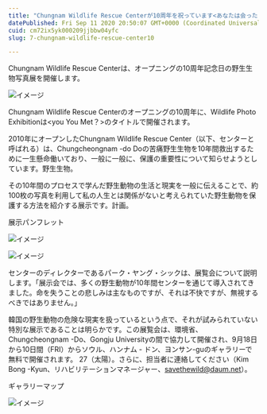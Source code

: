 ```yaml
---
title: "Chungnam Wildlife Rescue Centerが10周年を祝っています<あなたは会ったことがありますか？>野生生物の写真展"
datePublished: Fri Sep 11 2020 20:50:07 GMT+0000 (Coordinated Universal Time)
cuid: cm72ix5yk000209jjbbw04yfc
slug: 7-chungnam-wildlife-rescue-center10

---
```



Chungnam Wildlife Rescue Centerは、オープニングの10周年記念日の野生生物写真展を開催します。

![イメージ](https://cdn.hashnode.com/res/hashnode/image/upload/v1739401789731/8a1e5f87-61a2-421e-bc18-4dd0a09f4f6e.png)

Chungnam Wildlife Rescue Centerのオープニングの10周年に、Wildlife Photo Exhibitionは<you You Met？>のタイトルで開催されます。

2010年にオープンしたChungnam Wildlife Rescue Center（以下、センターと呼ばれる）は、Chungcheongnam -do Doの苦痛野生生物を10年間救出するために一生懸命働いており、一般に一般に、保護の重要性について知らせようとしています。野生生物。

その10年間のプロセスで学んだ野生動物の生活と現実を一般に伝えることで、約100枚の写真を利用して私の人生とは関係がないと考えられていた野生動物を保護する方法を紹介する展示です。計画。

展示パンフレット

![イメージ](https://cdn.hashnode.com/res/hashnode/image/upload/v1739401792459/bf412b72-4f71-4855-9cff-296d9c4279fd.png)

![イメージ](https://cdn.hashnode.com/res/hashnode/image/upload/v1739401795176/effcd9a6-aaaa-4219-954f-9314291724e0.png)

センターのディレクターであるパー​​ク・ヤング・シックは、展覧会について説明します。「展示会では、多くの野生動物が10年間センターを通じて導入されてきました。命を失うことの悲しみは主なものですが、それは不快ですが、無視するべきではありません。」

韓国の野生動物の危険な現実を扱っているという点で、それが試みられていない特別な展示であることは明らかです。この展覧会は、環境省、Chungcheongnam -Do、Gongju Universityの間で協力して開催され、9月18日から10日間（FRI）からソウル、ハンナム - ドン、ヨンサン-guのギャラリーで無料で開催されます。 27（太陽）。さらに、担当者に連絡してください（Kim Bong -Kyun、リハビリテーションマネージャー、savethewild@daum.net）。

ギャラリーマップ

![イメージ](https://cdn.hashnode.com/res/hashnode/image/upload/v1739401797056/d565294a-d288-4c1a-a904-d057d50e1362.jpeg)